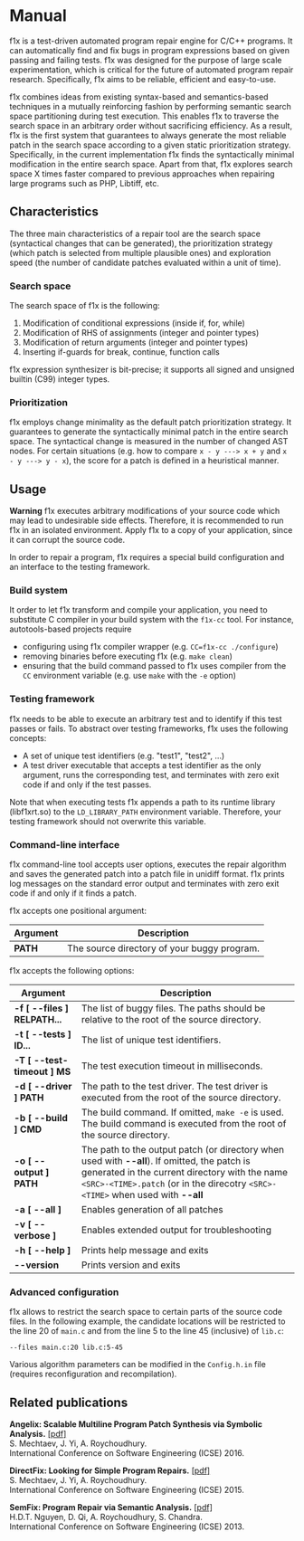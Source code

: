 # Manual #

f1x is a test-driven automated program repair engine for C/C++ programs. It can automatically find and fix bugs in program expressions based on given passing and failing tests. f1x was designed for the purpose of large scale experimentation, which is critical for the future of automated program repair research. Specifically, f1x aims to be reliable, efficient and easy-to-use.

f1x combines ideas from existing syntax-based and semantics-based techniques in a mutually reinforcing fashion by performing semantic search space partitioning during test execution. This enables f1x to traverse the search space in an arbitrary order without sacrificing efficiency. As a result, f1x is the first system that guarantees to always generate the most reliable patch in the search space according to a given static prioritization strategy. Specifically, in the current implementation f1x finds the syntactically minimal modification in the entire search space. Apart from that, f1x explores search space X times faster compared to previous approaches when repairing large programs such as PHP, Libtiff, etc.

## Characteristics ##

The three main characteristics of a repair tool are the search space (syntactical changes that can be generated), the prioritization strategy (which patch is selected from multiple plausible ones) and exploration speed (the number of candidate patches evaluated within a unit of time).

### Search space ###

The search space of f1x is the following:

1. Modification of conditional expressions (inside if, for, while)
2. Modification of RHS of assignments (integer and pointer types)
3. Modification of return arguments (integer and pointer types)
4. Inserting if-guards for break, continue, function calls

f1x expression synthesizer is bit-precise; it supports all signed and unsigned builtin (C99) integer types.

### Prioritization ###

f1x employs change minimality as the default patch prioritization strategy. It guarantees to generate the syntactically minimal patch in the entire search space. The syntactical change is measured in the number of changed AST nodes. For certain situations (e.g. how to compare `x - y ---> x + y` and `x - y ---> y - x`), the score for a patch is defined in a heuristical manner.

## Usage ##

**Warning** f1x executes arbitrary modifications of your source code which may lead to undesirable side effects. Therefore, it is recommended to run f1x in an isolated environment. Apply f1x to a copy of your application, since it can corrupt the source code.
    
In order to repair a program, f1x requires a special build configuration and an interface to the testing framework.

### Build system ###

It order to let f1x transform and compile your application, you need to substitute C compiler in your build system with the `f1x-cc` tool. For instance, autotools-based projects require

- configuring using f1x compiler wrapper (e.g. `CC=f1x-cc ./configure`)
- removing binaries before executing f1x (e.g. `make clean`)
- ensuring that the build command passed to f1x uses compiler from the `CC` environment variable (e.g. use `make` with the `-e` option)

### Testing framework ###

f1x needs to be able to execute an arbitrary test and to identify if this test passes or fails. To abstract over testing frameworks, f1x uses the following concepts:

- A set of unique test identifiers (e.g. "test1", "test2", ...)
- A test driver executable that accepts a test identifier as the only argument, runs the corresponding test, and terminates with zero exit code if and only if the test passes.

Note that when executing tests f1x appends a path to its runtime library (libf1xrt.so) to the `LD_LIBRARY_PATH` environment variable. Therefore, your testing framework should not overwrite this variable.

### Command-line interface ###

f1x command-line tool accepts user options, executes the repair algorithm and saves the generated patch into a patch file in unidiff format. f1x prints log messages on the standard error output and terminates with zero exit code if and only if it finds a patch.

f1x accepts one positional argument:

Argument | Description
-------- | -----------
**PATH** | The source directory of your buggy program.

f1x accepts the following options:

Argument | Description
-------- | -----------
**-f [ --files ] RELPATH...** | The list of buggy files. The paths should be relative to the root of the source directory.
**-t [ --tests ] ID...** | The list of unique test identifiers.
**-T [ --test-timeout ] MS** | The test execution timeout in milliseconds.
**-d [ --driver ] PATH** | The path to the test driver. The test driver is executed from the root of the source directory.
**-b [ --build ] CMD** | The build command. If omitted, `make -e` is used. The build command is executed from the root of the source directory.
**-o [ --output ] PATH** | The path to the output patch (or directory when used with **--all**). If omitted, the patch is generated in the current directory with the name `<SRC>-<TIME>.patch` (or in the direcotry `<SRC>-<TIME>` when used with **--all** 
**-a [ --all ]** | Enables generation of all patches
**-v [ --verbose ]** | Enables extended output for troubleshooting
**-h [ --help ]** | Prints help message and exits
**--version** | Prints version and exits

### Advanced configuration ###

f1x allows to restrict the search space to certain parts of the source code files. In the following example, the candidate locations will be restricted to the line 20 of `main.c` and from the line 5 to the line 45 (inclusive) of `lib.c`:

    --files main.c:20 lib.c:5-45

Various algorithm parameters can be modified in the `Config.h.in` file (requires reconfiguration and recompilation).
    
## Related publications ##

**Angelix: Scalable Multiline Program Patch Synthesis via Symbolic Analysis.** [\[pdf\]](http://www.comp.nus.edu.sg/~abhik/pdf/ICSE16-angelix.pdf)  
S. Mechtaev, J. Yi, A. Roychoudhury.  
International Conference on Software Engineering (ICSE) 2016.  

**DirectFix: Looking for Simple Program Repairs.**  [\[pdf\]](https://www.comp.nus.edu.sg/~abhik/pdf/ICSE15-directfix.pdf)  
S. Mechtaev, J. Yi, A. Roychoudhury.  
International Conference on Software Engineering (ICSE) 2015.  

**SemFix: Program Repair via Semantic Analysis.** [\[pdf\]](https://www.comp.nus.edu.sg/~abhik/pdf/ICSE13-SEMFIX.pdf)  
H.D.T. Nguyen, D. Qi, A. Roychoudhury, S. Chandra.  
International Conference on Software Engineering (ICSE) 2013.  

